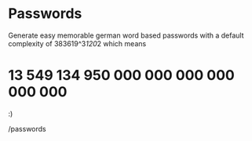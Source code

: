# Passwords
Generate easy memorable german word based passwords with a default complexity of 383619^3*120*2
which means 

# 13 549 134 950 000 000 000 000 000 000


:)

/passwords
